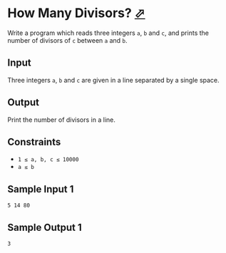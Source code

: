 # How Many Divisors? [⬀](https://judge.u-aizu.ac.jp/onlinejudge/description.jsp?id=ITP1_3_D)


Write a program which reads three integers `a`, `b` and `c`, and prints the number of divisors of `c` between `a` and `b`.

## Input
Three integers `a`, `b` and `c` are given in a line separated by a single space.

## Output
Print the number of divisors in a line.

## Constraints
- `1 ≤ a, b, c ≤ 10000`
- `a ≤ b`

## Sample Input 1
```
5 14 80
```

## Sample Output 1
```
3
```
